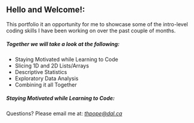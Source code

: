 ## Hello and Welcome!:
This portfolio it an opportunity for me to showcase some of the intro-level coding skills I have been working on over the past couple of months.

##### Together we will take a look at the following:
- Staying Motivated while Learning to Code
- Slicing 1D and 2D Lists/Arrays
- Descriptive Statistics
- Exploratory Data Analysis
- Combining it all Together

##### Staying Motivated while Learning to Code:

Questions? Please email me at: 
*[thpope@dal.ca](mailto:th781530@dal.ca)*
